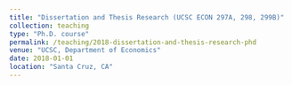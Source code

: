 ```yaml
---
title: "Dissertation and Thesis Research (UCSC ECON 297A, 298, 299B)"
collection: teaching
type: "Ph.D. course"
permalink: /teaching/2018-dissertation-and-thesis-research-phd
venue: "UCSC, Department of Economics"
date: 2018-01-01
location: "Santa Cruz, CA"
---
```

<!--
[Check my notes here https://kmlv.github.io/Econ100A_F17/](https://kmlv.github.io/Econ100A_F17/)

<!-- Heading 1 -->
<!-- ====== -->

<!-- Heading 2 -->
<!-- ====== -->

<!-- Heading 3 -->
<!-- ====== -->

